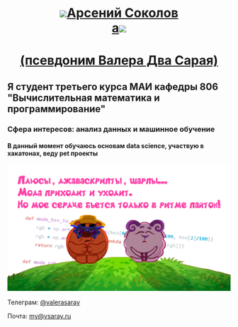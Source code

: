<h1 align="center"><img src="https://media.giphy.com/media/N2HqhmNpzBygqkVo7F/giphy.gif" height="75"/><a href="#" target="_blank">Арсений Соколов<br>a</a><img src="https://media.giphy.com/media/2SUcSZq8KPzjAUjOH6/giphy.gif" height="75"/></h1>
<h1 align="center"><a href="#" target="_blank">(псевдоним Валера Два Сарая)</a></h1>

<h2> Я студент третьего курса МАИ кафедры 806 "Вычислительная математика и программирование"</h2>

### Сфера интересов: анализ данных и машинное обучение

#### В данный момент обучаюсь основам data science, участвую в хакатонах, веду pet проекты
![Иллюстрация к проекту](/диско2.png)

Телеграм: [@valerasaray](http://valerasaray.t.me)

Почта: [my@vsaray.ru](my@vsaray.ru)
